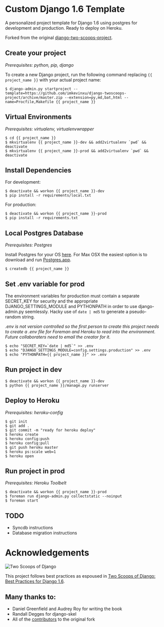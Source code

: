 Custom Django 1.6 Template
==========================

A personalized project template for Django 1.6 using postgres for development and production. Ready to deploy on Heroku.

Forked from the original [django-two-scoops-project](https://github.com/twoscoops/django-twoscoops-project).

Create your project
-------------------

*Prerequisites: python, pip, django*

To create a new Django project, run the following command replacing `{{ project_name }}` with your actual project name:

    $ django-admin.py startproject --template=https://github.com/imkevinxu/django-twoscoops-project/archive/master.zip --extension=py,md,bat,html --name=Procfile,Makefile {{ project_name }}

Virtual Environments
--------------------

*Prerequisites: virtualenv, virtualenvwrapper*

    $ cd {{ project_name }}
    $ mkvirtualenv {{ project_name }}-dev && add2virtualenv `pwd` && deactivate
    $ mkvirtualenv {{ project_name }}-prod && add2virtualenv `pwd` && deactivate

Install Dependencies
--------------------

For development:

    $ deactivate && workon {{ project_name }}-dev
    $ pip install -r requirements/local.txt

For production:

    $ deactivate && workon {{ project_name }}-prod
    $ pip install -r requirements.txt

Local Postgres Database
-----------------------

*Prerequisites: Postgres*

Install Postgres for your OS [here](http://www.postgresql.org/download/). For Max OSX the easiest option is to download and run [Postgres.app](http://postgresapp.com/).

    $ createdb {{ project_name }}

Set .env variable for prod
--------------------------

The environment variables for production must contain a separate SECRET_KEY for security and the appropriate DJANGO_SETTINGS_MODULE and PYTHONPATH in order to use django-admin.py seemlessly. Hacky use of `date | md5` to generate a pseudo-random string.

*.env is not version controlled so the first person to create this project needs to create a .env file for Foreman and Heroku to read into the environment. Future collaboraters need to email the creator for it.*

    $ echo "SECRET_KEY=`date | md5`" >> .env
    $ echo "DJANGO_SETTINGS_MODULE=config.settings.production" >> .env
    $ echo "PYTHONPATH={{ project_name }}" >> .env

Run project in dev
------------------

    $ deactivate && workon {{ project_name }}-dev
    $ python {{ project_name }}/manage.py runserver

Deploy to Heroku
----------------

*Prerequisites: heroku-config*

    $ git init
    $ git add .
    $ git commit -m "ready for heroku deploy"
    $ heroku create
    $ heroku config:push
    $ heroku config:pull
    $ git push heroku master
    $ heroku ps:scale web=1
    $ heroku open

Run project in prod
-------------------

*Prerequisites: Heroku Toolbelt*

    $ deactivate && workon {{ project_name }}-prod
    $ foreman run django-admin.py collectstatic --noinput
    $ foreman start

TODO
----

- Syncdb instructions
- Database migration instructions

Acknowledgements
================

![Two Scoops of Django](http://twoscoops.smugmug.com/Two-Scoops-Press-Media-Kit/i-C8s5jkn/0/O/favicon-152.png "Two Scoops Logo")

This project follows best practices as espoused in [Two Scoops of Django: Best Practices for Django 1.6](http://twoscoopspress.org/products/two-scoops-of-django-1-6).

Many thanks to:
---------------

- Daniel Greenfield and Audrey Roy for writing the book
- Randall Degges for django-skel
- All of the [contributors](https://github.com/twoscoops/django-twoscoops-project/blob/master/CONTRIBUTORS.txt) to the original fork
